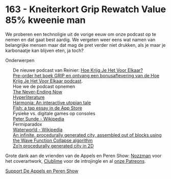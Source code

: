 # 163 - Kneiterkort Grip Rewatch Value 85% kweenie man

<p>We proberen een technoligie uit de vorige eeuw om onze podcast op te nemen en dat gaat best aardig. We vergeten weer eens wat namen van belangrijke mensen maar dat mag de pret verder niet drukken, als je maar je karbonaatje kan blijven eten, ja toch?</p>

<p>Onderwerpen<br />
<ul>De nieuwe podcast van Reinier: <a href="https://hoekrijgjehetvoorelkaar.nl">Hoe Krijg Je Het Voor Elkaar?</a><br />
<a href="https://gripboek.nl">Pre-order het boek GRIP en ontvang een bonusaflevering van de Hoe Krijg Je Het Voor Elkaar podcast</a>.<br />
Hoe we de podcast opnemen<br />
<a href="http://www.perell.com/blog/never-ending-now">The Never-Ending Now</a><br />
<a href="https://www.jamesyu.org/hyperliterature.html">Hyperliterature</a><br />
<a href="https://harmonia-game.com/">Harmonia: An interactive utopian tale</a><br />
<a href="https://itunes.apple.com/nl/app/fish-a-tap-essay/id510560804?mt=8">‎Fish: a tap essay in de App Store</a><br />
Fysieke vs. digitale games op consoles<br />
<a href="https://en.wikipedia.org/wiki/Peter_Sunde">Peter Sunde - Wikipedia</a><br />
Fermiparadox<br />
<a href="https://en.wikipedia.org/wiki/Waterworld">Waterworld - Wikipedia</a><br />
<a href="https://marian42.itch.io/wfc">An infinite, procedurally generated city, assembled out of blocks using the Wave Function Collapse algorithm</a><br />
<a href="http://i.imgur.com/jIctSoT.gif">Zo’n procedurally generated city in 2D</a><br />
</ul><p>Grote dank aan de vrienden van de Appels en Peren Show: <a href="http://www.nozzman.com/">Nozzman</a> voor het coverartwork, <a href="http://twitter.com/#!/clublime">Clublime</a> voor de introjingle en al <a href="http://ikhouvanappelsenperen.nl">onze Patreons</a>.</p></p><p><a href="https://www.patreon.com/appelsenperenshow" rel="payment">Support De Appels en Peren Show</a></p>